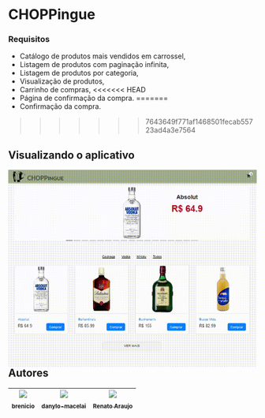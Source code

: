 # CHOPPingue

### Requisitos

* Catálogo de produtos mais vendidos em carrossel,
* Listagem de produtos com paginação infinita,
* Listagem de produtos por categoria,
* Visualização de produtos,
* Carrinho de compras,
<<<<<<< HEAD
* Página de confirmação da compra.
=======
* Confirmação da compra.
>>>>>>> 7643649f771af1468501fecab55723ad4a3e7564

## Visualizando o aplicativo

 <img src="demo.gif"
     alt="Demo CHOPPingue"
     style="float: left; margin-right: 10px;" /> 

## Autores

<!-- ALL-CONTRIBUTORS-LIST:START - Do not remove or modify this section -->
<!-- prettier-ignore -->
| [<img src="https://avatars0.githubusercontent.com/u/6737144?s=460&v=4" width="100px;"/><br /><sub><b>brenicio</b></sub>](https://github.com/brenicio)<br /> | [<img src="https://avatars2.githubusercontent.com/u/8239569?s=460&v=4" width="100px;"/><br /><sub><b>danylo-macelai</b></sub>](https://github.com/danylo-macelai)<br />  |  [<img src="https://avatars3.githubusercontent.com/u/1007389?s=400&v=4" width="100px;"/><br /><sub><b>Renato Araujo</b></sub>](https://github.com/orenatoaraujo)<br /> |
| :-------------------------------------------------------------------------------------------------------------------------------------------------------------------: | :----------------------------------------------------------------------------------------------------------------------------------------------------------------------: | :---------------------------------------------------------------------------------------------------------------------------------------------------------: |
<!-- ALL-CONTRIBUTORS-LIST:END -->
